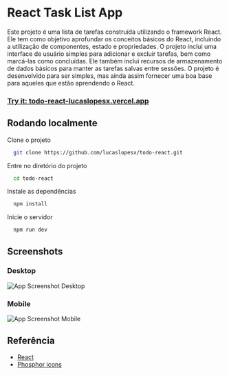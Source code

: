 
# React Task List App

Este projeto é uma lista de tarefas construída utilizando o framework React. Ele tem como objetivo aprofundar os conceitos básicos do React, incluindo a utilização de componentes, estado e propriedades. O projeto inclui uma interface de usuário simples para adicionar e excluir tarefas, bem como marcá-las como concluídas. Ele também inclui recursos de armazenamento de dados básicos para manter as tarefas salvas entre sessões. O projeto é desenvolvido para ser simples, mas ainda assim fornecer uma boa base para aqueles que estão aprendendo o React.

### [Try it: todo-react-lucaslopesx.vercel.app](todo-react-lucaslopesx.vercel.app)


## Rodando localmente

Clone o projeto

```bash
  git clone https://github.com/lucaslopesx/todo-react.git
```

Entre no diretório do projeto

```bash
  cd todo-react
```

Instale as dependências

```bash
  npm install
```

Inicie o servidor

```bash
  npm run dev
```

## Screenshots

### Desktop
![App Screenshot Desktop](https://user-images.githubusercontent.com/68665689/213324409-73a5b6d9-d93e-4b98-abd5-b340bb84feb4.png)


### Mobile
![App Screenshot Mobile](https://user-images.githubusercontent.com/68665689/213324428-5a03cea8-58db-4e4d-b3d8-bcf6e9ff8014.png)



## Referência

 - [React](https://reactjs.org/docs)
 - [Phosphor icons](https://phosphoricons.com/)

